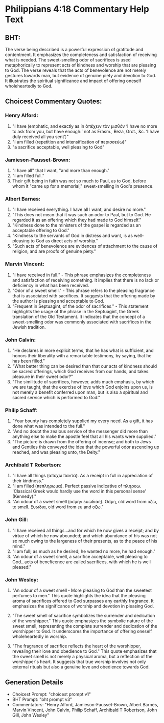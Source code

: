 # Philippians 4:18 Commentary Help Text

## BHT:
The verse being described is a powerful expression of gratitude and contentment. It emphasizes the completeness and satisfaction of receiving what is needed. The sweet-smelling odor of sacrifices is used metaphorically to represent acts of kindness and worship that are pleasing to God. The verse reveals that the acts of benevolence are not merely gestures towards man, but evidence of genuine piety and devotion to God. It illustrates the spiritual significance and impact of offering oneself wholeheartedly to God.

## Choicest Commentary Quotes:
### Henry Alford:
1. "I have (emphatic, and exactly as in ἀπέχειν τὸν μισθόν ‘I have no more to ask from you, but have enough:’ not as Erasm., Beza, Grot., &c. ‘I have duly received all you sent’)"
2. "I am filled (repetition and intensification of περισσεύω)"
3. "a sacrifice acceptable, well pleasing to God"

### Jamieson-Fausset-Brown:
1. "I have all" that I want, "and more than enough." 
2. "I am filled full."
3. Their gift being in faith was not so much to Paul, as to God, before whom it "came up for a memorial," sweet-smelling in God's presence.

### Albert Barnes:
1. "I have received everything. I have all I want, and desire no more." 
2. "This does not mean that it was such an odor to Paul, but to God. He regarded it as an offering which they had made to God himself."
3. "Kindness done to the ministers of the gospel is regarded as an acceptable offering to God."
4. "Kindness to the servants of God in distress and want, is as well-pleasing to God as direct acts of worship."
5. "Such acts of benevolence are evidences of attachment to the cause of religion, and are proofs of genuine piety."

### Marvin Vincent:
1. "I have received in full." - This phrase emphasizes the completeness and satisfaction of receiving something. It implies that there is no lack or deficiency in what has been received.
2. "Odor of a sweet smell." - This phrase refers to the pleasing fragrance that is associated with sacrifices. It suggests that the offering made by the author is pleasing and acceptable to God.
3. "Frequent in Septuagint, of the odor of sacrifices." - This statement highlights the usage of the phrase in the Septuagint, the Greek translation of the Old Testament. It indicates that the concept of a sweet-smelling odor was commonly associated with sacrifices in the Jewish tradition.

### John Calvin:
1. "He declares in more explicit terms, that he has what is sufficient, and honors their liberality with a remarkable testimony, by saying, that he has been filled."
2. "What better thing can be desired than that our acts of kindness should be sacred offerings, which God receives from our hands, and takes pleasure in their sweet odor?"
3. "The similitude of sacrifices, however, adds much emphasis, by which we are taught, that the exercise of love which God enjoins upon us, is not merely a benefit conferred upon man, but is also a spiritual and sacred service which is performed to God."

### Philip Schaff:
1. "Your bounty has completely supplied my every need. As a gift, it has done what was intended to the full." 
2. "And no doubt the zealous service of the messenger did more than anything else to make the apostle feel that all his wants were supplied."
3. "The picture is drawn from the offering of incense; and both to Jews and Gentiles this conveyed the idea that the powerful odor ascending up reached, and was pleasing unto, the Deity."

### Archibald T Robertson:
1. "I have all things (απεχω παντα). As a receipt in full in appreciation of their kindness." 
2. "I am filled (πεπληρωμα). Perfect passive indicative of πληροω. 'Classical Greek would hardly use the word in this personal sense' (Kennedy)."
3. "An odour of a sweet smell (οσμην ευωδιας). Οσμη, old word from οζω, to smell. Ευωδια, old word from ευ and οζω."

### John Gill:
1. "I have received all things...and for which he now gives a receipt; and by virtue of which he now abounded; and which abundance of his was not so much owing to the largeness of their presents, as to the peace of his mind."
2. "I am full; as much as he desired, he wanted no more, he had enough."
3. "An odour of a sweet smell, a sacrifice acceptable, well pleasing to God...acts of beneficence are called sacrifices, with which he is well pleased."

### John Wesley:
1. "An odour of a sweet smell - More pleasing to God than the sweetest perfumes to men." This quote highlights the idea that the pleasing aroma of sacrifices offered to God surpasses any earthly fragrance. It emphasizes the significance of worship and devotion in pleasing God.

2. "The sweet smell of sacrifice symbolizes the surrender and dedication of the worshipper." This quote emphasizes the symbolic nature of the sweet smell, representing the complete surrender and dedication of the worshipper to God. It underscores the importance of offering oneself wholeheartedly in worship.

3. "The fragrance of sacrifice reflects the heart of the worshipper, revealing their love and obedience to God." This quote emphasizes that the sweet smell is not merely a physical aroma, but a reflection of the worshipper's heart. It suggests that true worship involves not only external rituals but also a genuine love and obedience towards God.


## Generation Details
- Choicest Prompt: "choicest prompt v1"
- BHT Prompt: "bht prompt v3"
- Commentators: "Henry Alford, Jamieson-Fausset-Brown, Albert Barnes, Marvin Vincent, John Calvin, Philip Schaff, Archibald T Robertson, John Gill, John Wesley"
